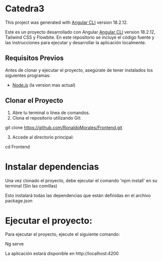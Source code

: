 # Catedra3

This project was generated with [Angular CLI](https://github.com/angular/angular-cli) version 18.2.12.

Este es un proyecto desarrollado con Angular [Angular CLI](https://github.com/angular/angular-cli) version 18.2.12, Tailwind CSS y Flowbite. En este repositorio se incluye el código fuente y las instrucciones para ejecutar y desarrollar la aplicación localmente.

## Requisitos Previos

Antes de clonar y ejecutar el proyecto, asegúrate de tener instalados los siguientes programas:

- [Node.js](https://nodejs.org/) (la version mas actual)

## Clonar el Proyecto

1. Abre tu terminal o línea de comandos.
2. Clona el repositorio utilizando Git:

git clone https://github.com/RonaldoMorales/Frontend.git

3. Accede al directorio principal:

cd Frontend

# Instalar dependencias 

Una vez clonado el proyecto, debe ejecutar el comando 'npm install' en su terminal (Sin las comillas)

Esto instalará todas las dependencias que están definidas en el archivo package.json

# Ejecutar el proyecto: 

Para ejecutar el proyecto, ejecute el siguiente comando: 

Ng serve

La aplicación estará disponible en http://localhost:4200
